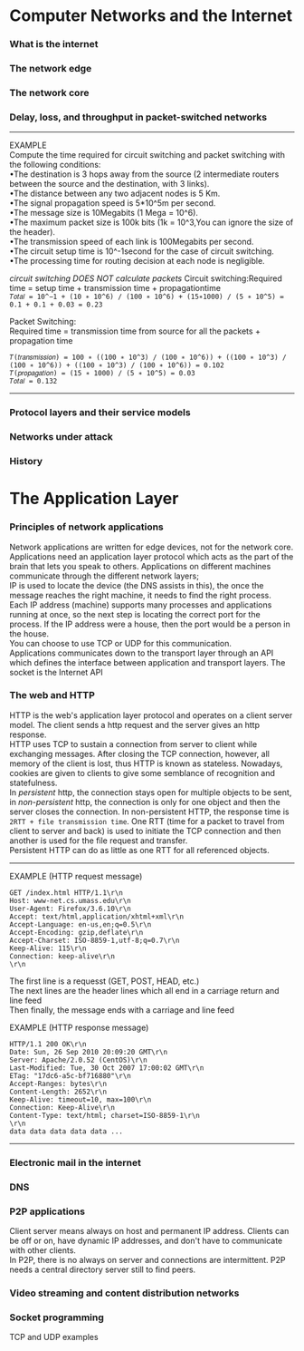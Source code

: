 # Computer Networks and the Internet
### What is the internet
### The network edge
### The network core
### Delay, loss, and throughput in packet-switched networks
---
EXAMPLE  
Compute the time required for circuit switching and packet switching with the following conditions:  
•The destination is 3 hops away from the source (2 intermediate routers between the source and the destination, with 3 links).  
•The distance between any two adjacent nodes is 5 Km.  
•The signal propagation speed is 5*10^5m per second.  
•The message size is 10Megabits (1 Mega = 10^6).  
•The maximum packet size is 100k bits (1k = 10^3,You can ignore the size of the header).  
•The transmission speed of each link is 100Megabits per second.  
•The circuit setup time is 10^-1second for the case of circuit switching.  
•The processing time for routing decision at each node is negligible.  
  
*circuit switching DOES NOT calculate packets*
Circuit switching:Required time = setup time + transmission time + propagationtime  
```𝑇𝑜𝑡𝑎𝑙 = 10^−1 + (10 ∗ 10^6) / (100 ∗ 10^6) + (15∗1000) / (5 ∗ 10^5) = 0.1 + 0.1 + 0.03 = 0.23```

Packet Switching:  
Required time = transmission time from source for all the packets + propagation time  
```𝑁(p𝑎𝑐𝑘𝑒𝑡𝑠) = (10 ∗ 10^6) / (100 ∗ 10^3) = 100  
𝑇(𝑡𝑟𝑎𝑛𝑠𝑚𝑖𝑠𝑠𝑖𝑜𝑛) = 100 ∗ ((100 ∗ 10^3) / (100 ∗ 10^6)) + ((100 ∗ 10^3) / (100 ∗ 10^6)) + ((100 ∗ 10^3) / (100 ∗ 10^6)) = 0.102  
𝑇(𝑝𝑟𝑜𝑝𝑎𝑔𝑎𝑡𝑖𝑜𝑛) = (15 ∗ 1000) / (5 ∗ 10^5) = 0.03
𝑇𝑜𝑡𝑎𝑙 = 0.132  
```
---
### Protocol layers and their service models
### Networks under attack
### History

# The Application Layer
### Principles of network applications
Network applications are written for edge devices, not for the network core. Applications need an application layer protocol which acts as the part of the brain that lets you speak to others. Applications on different machines communicate through the different network layers;  
IP is used to locate the device (the DNS assists in this), the once the message reaches the right machine, it needs to find the right process.  
Each IP address (machine) supports many processes and applications running at once, so the next step is locating the correct port for the process. If the IP address were a house, then the port would be a person in the house.  
You can choose to use TCP or UDP for this communication.  
Applications communicates down to the transport layer through an API which defines the interface between application and transport layers. The socket is the Internet API

### The web and HTTP
HTTP is the web's application layer protocol and operates on a client server model. The client sends a http request and the server gives an http response.  
HTTP uses TCP to sustain a connection from server to client while exchanging messages. After closing the TCP connection, however, all memory of the client is lost, thus HTTP is known as stateless. Nowadays, cookies are given to clients to give some semblance of recognition and statefulness.  
In *persistent* http, the connection stays open for multiple objects to be sent, in *non-persistent* http, the connection is only for one object and then the server closes the connection. In non-persistent HTTP, the response time is ```2RTT + file transmission time```. One RTT (time for a packet to travel from client to server and back) is used to initiate the TCP connection and then another is used for the file request and transfer.  
Persistent HTTP can do as little as one RTT for all referenced objects.  
  
---
EXAMPLE (HTTP request message)  
```
GET /index.html HTTP/1.1\r\n
Host: www-net.cs.umass.edu\r\n
User-Agent: Firefox/3.6.10\r\n
Accept: text/html,application/xhtml+xml\r\n
Accept-Language: en-us,en;q=0.5\r\n
Accept-Encoding: gzip,deflate\r\n
Accept-Charset: ISO-8859-1,utf-8;q=0.7\r\n
Keep-Alive: 115\r\n
Connection: keep-alive\r\n
\r\n
```
The first line is a requesst (GET, POST, HEAD, etc.)  
The next lines are the header lines which all end in a carriage return and line feed  
Then finally, the message ends with a carriage and line feed  
  
EXAMPLE (HTTP response message)
```
HTTP/1.1 200 OK\r\n
Date: Sun, 26 Sep 2010 20:09:20 GMT\r\n
Server: Apache/2.0.52 (CentOS)\r\n
Last-Modified: Tue, 30 Oct 2007 17:00:02 GMT\r\n
ETag: "17dc6-a5c-bf716880"\r\n
Accept-Ranges: bytes\r\n
Content-Length: 2652\r\n
Keep-Alive: timeout=10, max=100\r\n
Connection: Keep-Alive\r\n
Content-Type: text/html; charset=ISO-8859-1\r\n
\r\n
data data data data data ...
```
---

### Electronic mail in the internet
### DNS
### P2P applications
Client server means always on host and permanent IP address. Clients can be off or on, have dynamic IP addresses, and don't have to communicate with other clients.  
In P2P, there is no always on server and connections are intermittent. P2P needs a central directory server still to find peers. 

### Video streaming and content distribution networks
### Socket programming
TCP and UDP examples
